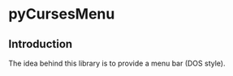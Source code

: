 # pyCursesMenu

## Introduction

The idea behind this library is to provide a menu bar (DOS style).

